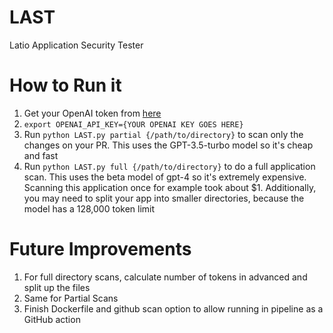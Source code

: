 # LAST
Latio Application Security Tester

# How to Run it

1. Get your OpenAI token from [here](https://platform.openai.com/api-keys)
2. `export OPENAI_API_KEY={YOUR OPENAI KEY GOES HERE}`
3. Run `python LAST.py partial {/path/to/directory}` to scan only the changes on your PR. This uses the GPT-3.5-turbo model so it's cheap and fast
4. Run `python LAST.py full {/path/to/directory}` to do a full application scan. This uses the beta model of gpt-4 so it's extremely expensive. Scanning this application once for example took about $1. Additionally, you may need to split your app into smaller directories, because the model has a 128,000 token limit 

# Future Improvements
1. For full directory scans, calculate number of tokens in advanced and split up the files
2. Same for Partial Scans
3. Finish Dockerfile and github scan option to allow running in pipeline as a GitHub action
